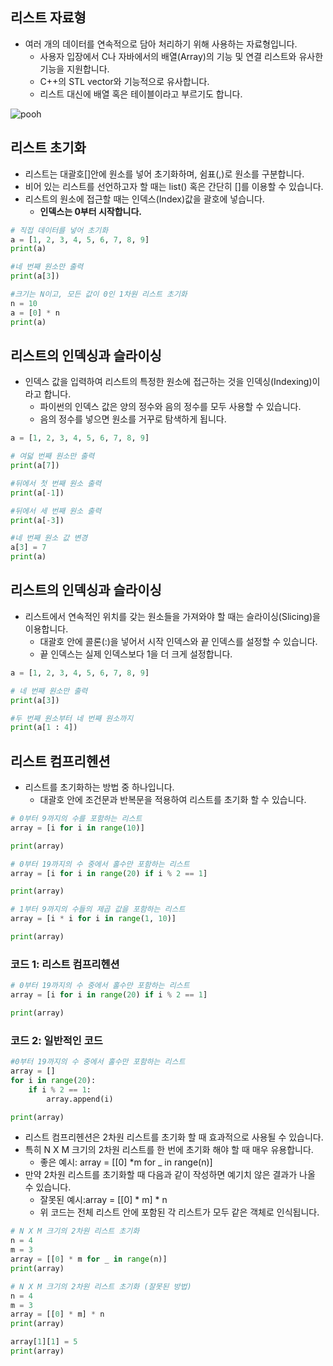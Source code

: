 ## 리스트 자료형
- 여러 개의 데이터를 연속적으로 담아 처리하기 위해 사용하는 자료형입니다.
  - 사용자 입장에서 C나 자바에서의 배열(Array)의 기능 및 연결 리스트와 유사한 기능을 지원합니다.
  - C++의 STL vector와 기능적으로 유사합니다.
  - 리스트 대신에 배열 혹은 테이블이라고 부르기도 합니다.
  
 <!-- ex -->
![pooh](https://wikidocs.net/images/page/22958/3_2.png)

## 리스트 초기화
- 리스트는 대괄호[]안에 원소를 넣어 초기화하며, 쉼표(,)로 원소를 구분합니다.
- 비어 있는 리스트를 선언하고자 할 때는 list() 혹은 간단히 []를 이용할 수 있습니다.
- 리스트의 원소에 접근할 때는 인덱스(Index)값을 괄호에 넣습니다.
  - **인덱스는 0부터 시작합니다.** 

```python
# 직접 데이터를 넣어 초기화
a = [1, 2, 3, 4, 5, 6, 7, 8, 9]
print(a)

#네 번째 원소만 출력
print(a[3])

#크기는 N이고, 모든 값이 0인 1차원 리스트 초기화
n = 10
a = [0] * n
print(a)

```

## 리스트의 인덱싱과 슬라이싱
- 인덱스 값을 입력하여 리스트의 특정한 원소에 접근하는 것을 인덱싱(Indexing)이라고 합니다.
  - 파이썬의 인덱스 값은 양의 정수와 음의 정수를 모두 사용할 수 있습니다.
  - 음의 정수를 넣으면 원소를 거꾸로 탐색하게 됩니다.
```python
a = [1, 2, 3, 4, 5, 6, 7, 8, 9]

# 여덟 번째 원소만 출력
print(a[7])

#뒤에서 첫 번째 원소 출력
print(a[-1])

#뒤에서 세 번째 원소 출력
print(a[-3])

#네 번째 원소 값 변경
a[3] = 7
print(a)


```
## 리스트의 인덱싱과 슬라이싱
- 리스트에서 연속적인 위치를 갖는 원소들을 가져와야 할 때는 슬라이싱(Slicing)을 이용합니다.
  - 대괄호 안에 콜론(:)을 넣어서 시작 인덱스와 끝 인덱스를 설정할 수 있습니다.
  - 끝 인덱스는 실제 인덱스보다 1을 더 크게 설정합니다.
```python
a = [1, 2, 3, 4, 5, 6, 7, 8, 9]

# 네 번째 원소만 출력
print(a[3])

#두 번째 원소부터 네 번째 원소까지
print(a[1 : 4])
```

## 리스트 컴프리헨션
- 리스트를 초기화하는 방법 중 하나입니다.
  - 대괄호 안에 조건문과 반복문을 적용하여 리스트를 초기화 할 수 있습니다.
```python
# 0부터 9까지의 수를 포함하는 리스트
array = [i for i in range(10)]

print(array)

# 0부터 19까지의 수 중에서 홀수만 포함하는 리스트
array = [i for i in range(20) if i % 2 == 1]

print(array)

# 1부터 9까지의 수들의 제곱 값을 포함하는 리스트
array = [i * i for i in range(1, 10)]

print(array)
```
### 코드 1: 리스트 컴프리헨션
```python
# 0부터 19까지의 수 중에서 홀수만 포함하는 리스트
array = [i for i in range(20) if i % 2 == 1]

print(array)
```
### 코드 2: 일반적인 코드
```python
#0부터 19까지의 수 중에서 홀수만 포함하는 리스트 
array = []
for i in range(20):
    if i % 2 == 1:
        array.append(i)

print(array)
```
- 리스트 컴프리헨션은 2차원 리스트를 초기화 할 때 효과적으로 사용될 수 있습니다.
- 특히 N X M 크기의 2차원 리스트를 한 번에 초기화 해야 할 때 매우 유용합니다.
  - 좋은 예시: array = [[0] *m for _ in range(n)]
- 만약 2차원 리스트를 초기화할 때 다음과 같이 작성하면 예기치 않은 결과가 나올 수 있습니다.
  - 잘못된 예시:array = [[0] * m] * n
  - 위 코드는 전체 리스트 안에 포함된 각 리스트가 모두 같은 객체로 인식됩니다.     
```python
# N X M 크기의 2차원 리스트 초기화
n = 4
m = 3
array = [[0] * m for _ in range(n)] 
print(array)

# N X M 크기의 2차원 리스트 초기화 (잘못된 방법)
n = 4
m = 3
array = [[0] * m] * n
print(array)

array[1][1] = 5
print(array)
```
